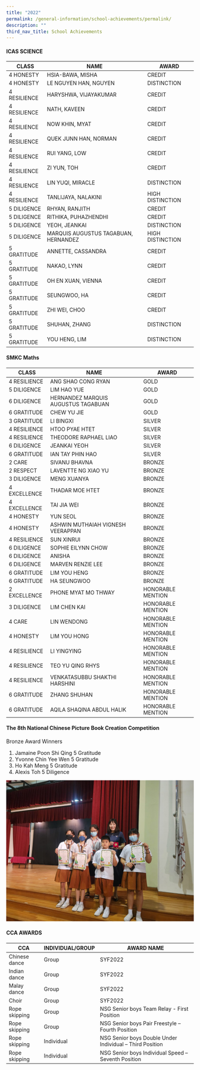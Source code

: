 ```yaml
---
title: "2022"
permalink: /general-information/school-achievements/permalink/
description: ""
third_nav_title: School Achievements
---
```

#### ICAS SCIENCE

| CLASS | NAME | AWARD |
| -------- | -------- | -------- |
| 4 HONESTY     |  HSIA-BAWA, MISHA    | CREDIT    |
| 4 HONESTY     |  LE NGUYEN HAN, NGUYEN    | DISTINCTION    |
| 4 RESILIENCE     |  HARYSHWA, VIJAYAKUMAR    | CREDIT    |
| 4 RESILIENCE     |  NATH, KAVEEN    | CREDIT    |
| 4 RESILIENCE     |  NOW KHIN, MYAT    | CREDIT    |
| 4 RESILIENCE     |  QUEK JUNN HAN, NORMAN    | CREDIT    |
| 4 RESILIENCE     |  RUI YANG, LOW    | CREDIT    |
| 4 RESILIENCE     |  ZI YUN, TOH    | CREDIT    |
| 4 RESILIENCE     |  LIN YUQI, MIRACLE    | DISTINCTION    |
| 4 RESILIENCE     |  TANLIJAYA, NALAKINI    | HIGH DISTINCTION    |
| 5 DILIGENCE     |  RHYAN, RANJITH    | CREDIT    |
| 5 DILIGENCE     |  RITHIKA, PUHAZHENDHI    | CREDIT    |
| 5 DILIGENCE     |  YEOH, JEANKAI    | DISTINCTION    |
| 5 DILIGENCE     |  MARQUIS AUGUSTUS TAGABUAN, HERNANDEZ    | HIGH DISTINCTION    |
| 5 GRATITUDE     |  ANNETTE, CASSANDRA    | CREDIT    |
| 5 GRATITUDE     |  NAKAO, LYNN    | CREDIT    |
| 5 GRATITUDE     |  OH EN XUAN, VIENNA    | CREDIT    |
| 5 GRATITUDE     |  SEUNGWOO, HA    | CREDIT    |
| 5 GRATITUDE     |  ZHI WEI, CHOO    | CREDIT    |
| 5 GRATITUDE     |  SHUHAN, ZHANG    | DISTINCTION    |
| 5 GRATITUDE     |  YOU HENG, LIM    | DISTINCTION    |



#### SMKC Maths
| CLASS | NAME | AWARD |
| -------- | -------- | -------- |
| 4 RESILIENCE|  ANG SHAO CONG RYAN| GOLD    |
| 5 DILIGENCE |  LIM HAO YUE | GOLD    |
| 6 DILIGENCE     |  HERNANDEZ MARQUIS AUGUSTUS TAGABUAN | GOLD    |
| 6 GRATITUDE     |  CHEW YU JIE | GOLD    |
| 3 GRATITUDE     |  LI BINGXI | SILVER   |
| 4 RESILIENCE     |  HTOO PYAE HTET | SILVER    |
| 4 RESILIENCE     |  THEODORE RAPHAEL LIAO | SILVER    |
| 6 DILIGENCE     |  JEANKAI YEOH | SILVER    |
| 6 GRATITUDE     |  IAN TAY PHIN HAO | SILVER    |
| 2 CARE     |  SIVANU BHAVNA| BRONZE    |
| 2 RESPECT     |  LAVENTTE NG XIAO YU  | BRONZE    |
| 3 DILIGENCE     |  MENG XUANYA| BRONZE   |
| 4 EXCELLENCE     |  THADAR MOE HTET| BRONZE    |
| 4 EXCELLENCE     |  TAI JIA WEI   | BRONZE |
| 4 HONESTY     |  YUN SEOL   | BRONZE    |
| 4 HONESTY     |  ASHWIN MUTHAIAH VIGNESH VEERAPPAN| BRONZE    |
| 4 RESILIENCE     |  SUN XINRUI| BRONZE    |
| 6 DILIGENCE     |  SOPHIE EILYNN CHOW| BRONZE    |
| 6 DILIGENCE     |  ANISHA| BRONZE    |
| 6 DILIGENCE     |  MARVEN RENZIE LEE| BRONZE   |
| 6 GRATITUDE     |  LIM YOU HENG| BRONZE    |
| 6 GRATITUDE     |  HA SEUNGWOO| BRONZE    |
| 2 EXCELLENCE     |  PHONE MYAT MO THWAY   | HONORABLE MENTION    |
| 3 DILIGENCE     |  LIM CHEN KAI  | HONORABLE MENTION    |
| 4 CARE     |  LIN WENDONG   | HONORABLE MENTION    |
| 4 HONESTY     |  LIM YOU HONG  | HONORABLE MENTION    |
| 4 RESILIENCE     |  LI YINGYING   | HONORABLE MENTION    |
| 4 RESILIENCE     |  TEO YU QING RHYS   | HONORABLE MENTION    |
| 4 RESILIENCE     |  VENKATASUBBU SHAKTHI HARSHINI   | HONORABLE MENTION    |
| 6 GRATITUDE     |  ZHANG SHUHAN    | HONORABLE MENTION    |
| 6 GRATITUDE     |  AQILA SHAQINA ABDUL HALIK   | HONORABLE MENTION    |



#### The 8th National Chinese Picture Book Creation Competition

Bronze Award Winners

1.	Jamaine Poon Shi Qing 5 Gratitude
2.	Yvonne Chin Yee Wen 5 Gratitude
3.	Ho Kah Meng 5 Gratitude
4.	Alexis Toh 5 Diligence

![](/images/8th%20national%20chinese%20picture%20book%20creation%20competition%202022.JPG)

#### CCA AWARDS



| CCA | INDIVIDUAL/GROUP | AWARD NAME |
| -------- | -------- | -------- |
| Chinese dance  | Group    | SYF2022     |
| Indian dance  | Group    | SYF2022     |
| Malay dance  | Group    | SYF2022     |
| Choir  | Group    | SYF2022     |
| Rope skipping  | Group    | NSG Senior boys Team Relay - First Position     |
| Rope skipping  | Group    | NSG Senior boys Pair Freestyle – Fourth Position     |
| Rope skipping  | Individual   | NSG Senior boys Double Under Individual – Third Position     |
| Rope skipping  | Individual    | NSG Senior boys Individual Speed – Seventh Position     |